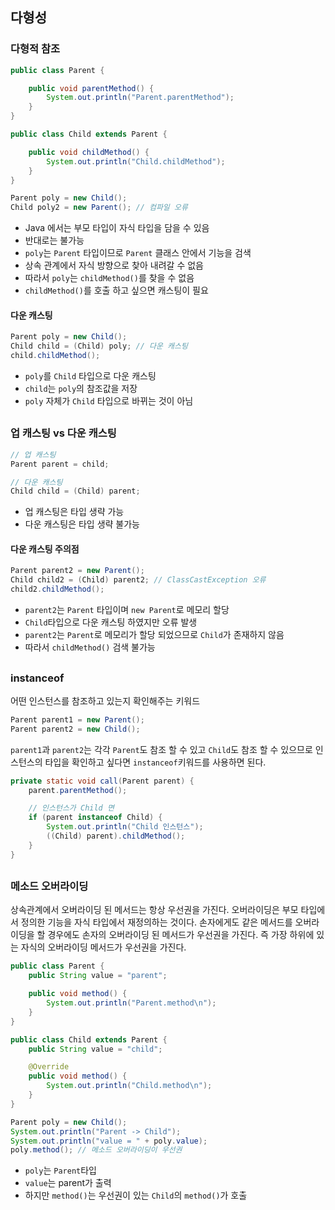 ## 다형성
### 다형적 참조
```java
public class Parent {

    public void parentMethod() {
        System.out.println("Parent.parentMethod");
    }
}
```
```java
public class Child extends Parent {

    public void childMethod() {
        System.out.println("Child.childMethod");
    }
}
```
```java
Parent poly = new Child();
Child poly2 = new Parent(); // 컴파일 오류
```
- Java 에서는 부모 타입이 자식 타입을 담을 수 있음
- 반대로는 불가능
- `poly`는 `Parent` 타입이므로 `Parent` 클래스 안에서 기능을 검색
- 상속 관계에서 자식 방향으로 찾아 내려갈 수 없음
- 따라서 `poly`는 `childMethod()`를 찾을 수 없음
- `childMethod()`를 호출 하고 싶으면 캐스팅이 필요

#### 다운 캐스팅
```java
Parent poly = new Child();
Child child = (Child) poly; // 다운 캐스팅
child.childMethod();
```
- `poly`를 `Child` 타입으로 다운 캐스팅
- `child`는 `poly`의 참조값을 저장
- `poly` 자체가 `Child` 타입으로 바뀌는 것이 아님

##
### 업 캐스팅 vs 다운 캐스팅
```java
// 업 캐스팅
Parent parent = child;

// 다운 캐스팅
Child child = (Child) parent;
```
- 업 캐스팅은 타입 생략 가능
- 다운 캐스팅은 타입 생략 불가능

#### 다운 캐스팅 주의점
```java
Parent parent2 = new Parent();
Child child2 = (Child) parent2; // ClassCastException 오류
child2.childMethod();
```
- `parent2`는 `Parent` 타입이며 `new Parent`로 메모리 할당
- `Child`타입으로 다운 캐스팅 하였지만 오류 발생
- `parent2`는 `Parent`로 메모리가 할당 되었으므로 `Child`가 존재하지 않음
-  따라서 `childMethod()` 검색 불가능

##
### instanceof
어떤 인스턴스를 참조하고 있는지 확인해주는 키워드
```java
Parent parent1 = new Parent();
Parent parent2 = new Child();
```
`parent1`과 `parent2`는 각각 `Parent`도 참조 할 수 있고
`Child`도 참조 할 수 있으므로 인스턴스의 타입을 확인하고 싶다면
`instanceof`키워드를 사용하면 된다.

```java
private static void call(Parent parent) {
    parent.parentMethod();

    // 인스턴스가 Child 면
    if (parent instanceof Child) {
        System.out.println("Child 인스턴스");
        ((Child) parent).childMethod();
    }
}
```

##
### 메소드 오버라이딩
상속관계에서 오버라이딩 된 메서드는 항상 우선권을 가진다. 오버라이딩은 부모 타입에서
정의한 기능을 자식 타입에서 재정의하는 것이다. 손자에게도 같은 메서드를 오버라이딩을 할 경우에도
손자의 오버라이딩 된 메서드가 우선권을 가진다. 즉 가장 하위에 있는 자식의 오버라이딩 메서드가 우선권을 가진다.

```java
public class Parent {
    public String value = "parent";

    public void method() {
        System.out.println("Parent.method\n");
    }
}
```
```java
public class Child extends Parent {
    public String value = "child";

    @Override
    public void method() {
        System.out.println("Child.method\n");
    }
}
```
```java
Parent poly = new Child();
System.out.println("Parent -> Child");
System.out.println("value = " + poly.value);
poly.method(); // 메소드 오버라이딩이 우선권
```
- `poly`는 `Parent`타입
- `value`는 parent가 출력
- 하지만 `method()`는 우선권이 있는 `Child`의 `method()`가 호출
